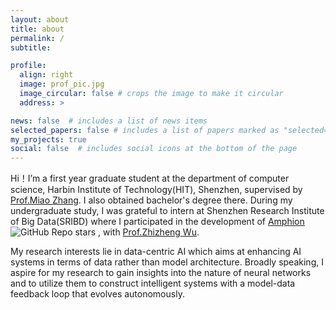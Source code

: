```yaml
---
layout: about
title: about
permalink: /
subtitle: 

profile:
  align: right
  image: prof_pic.jpg
  image_circular: false # crops the image to make it circular
  address: >

news: false  # includes a list of news items
selected_papers: false # includes a list of papers marked as "selected={true}"
my_projects: true
social: false  # includes social icons at the bottom of the page
---
```


Hi！I’m a first year graduate student at the department of computer science, Harbin Institute of Technology(HIT), Shenzhen, supervised by [Prof.Miao Zhang](https://faculty.hitsz.edu.cn/zhangmiao). I also obtained bachelor's degree there. During my undergraduate study, I was grateful to intern at Shenzhen Research Institute of Big Data(SRIBD) where I participated in the development of [Amphion](https://github.com/open-mmlab/Amphion) ![GitHub Repo stars](https://img.shields.io/github/stars/open-mmlab/Amphion)
, with [Prof.Zhizheng Wu](https://drwuz.com/).

My research interests lie in data-centric AI which aims at enhancing AI systems in terms of data rather than model architecture. Broadly speaking, I aspire for my research to gain insights into the nature of neural networks and to utilize them to construct intelligent systems with a model-data feedback loop that evolves autonomously.